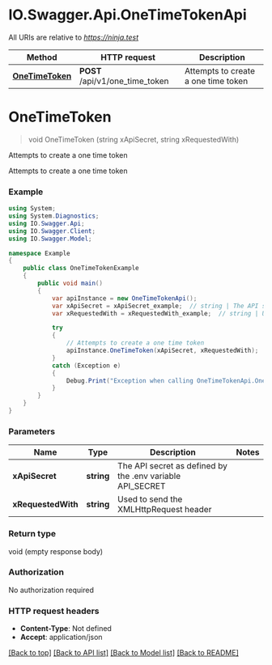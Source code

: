 # IO.Swagger.Api.OneTimeTokenApi

All URIs are relative to *https://ninja.test*

Method | HTTP request | Description
------------- | ------------- | -------------
[**OneTimeToken**](OneTimeTokenApi.md#onetimetoken) | **POST** /api/v1/one_time_token | Attempts to create a one time token

<a name="onetimetoken"></a>
# **OneTimeToken**
> void OneTimeToken (string xApiSecret, string xRequestedWith)

Attempts to create a one time token

Attempts to create a one time token

### Example
```csharp
using System;
using System.Diagnostics;
using IO.Swagger.Api;
using IO.Swagger.Client;
using IO.Swagger.Model;

namespace Example
{
    public class OneTimeTokenExample
    {
        public void main()
        {
            var apiInstance = new OneTimeTokenApi();
            var xApiSecret = xApiSecret_example;  // string | The API secret as defined by the .env variable API_SECRET
            var xRequestedWith = xRequestedWith_example;  // string | Used to send the XMLHttpRequest header

            try
            {
                // Attempts to create a one time token
                apiInstance.OneTimeToken(xApiSecret, xRequestedWith);
            }
            catch (Exception e)
            {
                Debug.Print("Exception when calling OneTimeTokenApi.OneTimeToken: " + e.Message );
            }
        }
    }
}
```

### Parameters

Name | Type | Description  | Notes
------------- | ------------- | ------------- | -------------
 **xApiSecret** | **string**| The API secret as defined by the .env variable API_SECRET | 
 **xRequestedWith** | **string**| Used to send the XMLHttpRequest header | 

### Return type

void (empty response body)

### Authorization

No authorization required

### HTTP request headers

 - **Content-Type**: Not defined
 - **Accept**: application/json

[[Back to top]](#) [[Back to API list]](../README.md#documentation-for-api-endpoints) [[Back to Model list]](../README.md#documentation-for-models) [[Back to README]](../README.md)
